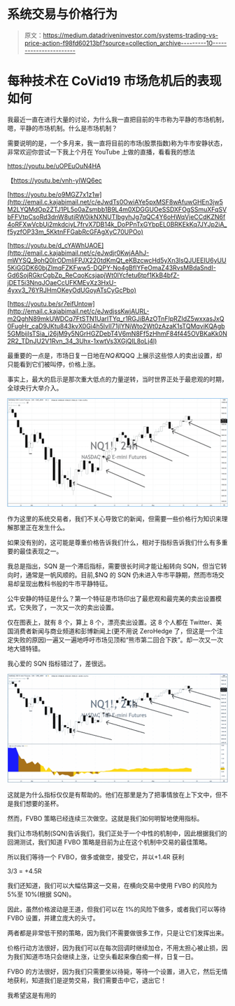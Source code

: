 # 系统交易与价格行为

> 原文：<https://medium.datadriveninvestor.com/systems-trading-vs-price-action-f98fd60213bf?source=collection_archive---------10----------------------->

# 每种技术在 CoVid19 市场危机后的表现如何

我最近一直在进行大量的讨论，为什么我一直把目前的牛市称为平静的市场机制，嗯，平静的市场机制。什么是市场机制？

需要说明的是，一个多月来，我一直将目前的市场(股票指数)称为牛市安静状态，非常欢迎你尝试一下我上个月在 YouTube 上做的直播，看看我的想法

https://youtu.be/uOPEuOuN4HA

【https://youtu.be/vnh-yIWQ6ec 

[https://youtu.be/o9MGZ7x1z1w](http://email.c.kajabimail.net/c/eJwdTs0OwiAYe5pxMSF8wAfuwGHEn3jw5M2LYQMdOp2ZTJ1PL5o0aZsmbb1B9L4m0XDGGUOeSSDXFOgSSmuXFqSVbFFVtpCsoRd3dnW8utjRW0ikNXNUTIbgyhJg7qQC4Y6oHWqVjeCCdKZN6f4oRFXwVcbUj2mkdciyL7frvX7DB14k_DoPPnTxGYbpEL0BRKEkKq7JYJp2iA_f5yzfOP33m_5KktnFFGabRcGFAgXyC70UPOo)

[https://youtu.be/d_cYAWhUAOE](http://email.c.kajabimail.net/c/eJwdjr0KwjAAhJ-mWYSQ_9ohQ0IrODmIiFPJX220tdKmQt_eKBzcwcHd5yXn3lsQJUEEIU6yUU5KiGGDK60bjZlmqFZKFww5-DQPY-No4gBfIYFeOmaZ43RvsMBdaSndI-Gd6SojRGkrCgbZp_ReCqoKcsjapjWt0IYcfetu6tpf1KkB4bfZ-jDET5i3NnqJOaeCcUFKMEvXz3HxU-4yxv3_76YRJHmOKeyOdUGoyATsCyGcPbo)

[https://youtu.be/sr7eifUntow](http://email.c.kajabimail.net/c/eJwdjssKwjAURL-m2QghN89mkUWDCq7FtSTN1UarlTYq_r1RGJiBAzOTnFIpRZIdZ5wxxasJxQ0FugHr_caD9JKtu843kvX0Gi4h5lvII71jIYNjWto2Wt0zAzaK1sTQMqviKQAgb5GMbijlsTSia_i26jM9y5NGrHGZDebT4V6mN8Ff5zHhmF84f445OVBKaKk0N2R2_TDnJU2V1Rvn_34_3Uhx-1xwtVs3XGjQIL8oLj4l)

最重要的一点是，市场日复一日地在$NQ 和$QQQ 上展示这些惊人的卖出设置，却只能看到它们被叫停，价格上涨。

事实上，最大的启示是那次重大低点的力量逆转，当时世界正处于最悲观的时期，全球央行大举介入。

![](img/f487130e70fd02925aa00859c339eaf8.png)

作为这里的系统交易者，我们不关心导致它的新闻，但需要一些价格行为知识来理解那里正在发生什么。

如果没有别的，这可能是尊重价格告诉我们什么，相对于指标告诉我们什么有多重要的最佳表现之一。

我总是指出，SQN 是一个滞后指标，需要很长时间才能让船转向 SQN，但当它转向时，通常是一帆风顺的。目前,$NQ 的 SQN 仍未进入牛市平静期，然而市场交易却呈现出教科书般的牛市平静特征。

公牛安静的特征是什么？第一个特征是市场印出了最悲观和最完美的卖出设置模式，它失败了，一次又一次的卖出设置。

仅在图表上，就有 8 个，算上 8 个，漂亮卖出设置。这 8 个人都在 Twitter、美国消费者新闻与商业频道和彭博新闻上(更不用说 ZeroHedge 了，但这是一个注定失败的原因)一遍又一遍地呼吁市场见顶和“熊市第二回合下跌”。却一次又一次地大错特错。

我心爱的 SQN 指标错过了，差很远。

![](img/793de96f902f05a45e5c42eb919112bc.png)

这就是为什么指标仅仅是有帮助的。他们在那里是为了把事情放在上下文中，但不是我们想要的圣杯。

然而，FVBO 策略已经连续三次做空。这就是我们如何明智地使用指标。

我们让市场机制(SQN)告诉我们，我们正处于一个中性的机制中，因此根据我们的回溯测试，我们知道 FVBO 策略是目前为止在这个机制中交易的最佳策略。

所以我们等待一个 FVBO，做多或做空，接受它，并以+1.4R 获利

3/3 = +4.5R

我们还知道，我们可以大幅估算这一交易，在横向交易中使用 FVBO 的风险为 5%至 10%(根据 SQN)。

因此，虽然价格波动是王道，但我们可以在 1%的风险下做多，或者我们可以等待 FVBO 设置，并建立庞大的头寸。

两者都是非常低干预的策略，因为我们不需要做很多工作，只是让它们发挥出来。

价格行动方法很好，因为我们可以在每次回调时继续加仓，不用太担心被止损，因为我们知道市场只会继续上涨，让空头看起来像白痴一样，日复一日。

FVBO 的方法很好，因为我们只需要坐以待毙，等待一个设置，进入它，然后无情地获利，知道我们是逆势交易，我们需要击中它，退出它！

我希望这是有用的